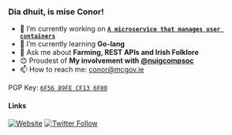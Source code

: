 ### Dia dhuit, is mise Conor!

- 🔭 I’m currently working on **[`A microservice that manages user containers`](https://github.com/nuigcompsoc/codel)**
- 🌱 I’m currently learning **Go-lang**
- 💬 Ask me about **Farming, REST APIs and Irish Folklore**
- 😊 Proudest of **My involvement with [@nuigcompsoc](https://github.com/nuigcompsoc)**
- 📫 How to reach me: [conor@mcgov.ie](mailto:conor@mcgov.ie)

PGP Key: [`6F56 89FE CF13 6F00`](https://keybase.io/mcgov/pgp_keys.asc)

#### Links
[![Website](https://img.shields.io/website?label=mcgov.ie&style=for-the-badge&url=https%3A%2F%2Fcodestackr.com)](https://mcgov.ie)
[![Twitter Follow](https://img.shields.io/twitter/follow/McGovMan?color=1DA1F2&logo=twitter&style=for-the-badge)](https://twitter.com/intent/follow?original_referer=https%3A%2F%2Fgithub.com%2FcodeSTACKr&screen_name=McGovMan)

